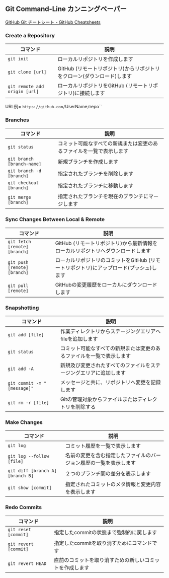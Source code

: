 ## Git Command-Line カンニングペーパー

[GitHub Git チートシート - GitHub Cheatsheets](https://training.github.com/downloads/ja/github-git-cheat-sheet/)

### Create a Repository

| コマンド                      | 説明                                                                   |
| ----------------------------- | ---------------------------------------------------------------------- |
| `git init`                    | ローカルリポジトリを作成します                                         |
| `git clone [url]`             | GitHub (リモートリポジトリ)からリポジトリをクローン(ダウンロード)します |
| `git remote add origin [url]` | ローカルリポジトリをGitHub (リモートリポジトリ)に接続します             |

URL例= `https://github.com/`UserName`/`repo``

### Branches

| コマンド                   | 説明                                                                 |
| -------------------------- | -------------------------------------------------------------------- |
| `git status`               | コミット可能なすべての新規または変更のあるファイルを一覧で表示します |
| `git branch [branch-name]` | 新規ブランチを作成します                                             |
| `git branch -d [branch]`   | 指定されたブランチを削除します                                       |
| `git checkout [branch]`    | 指定されたブランチに移動します                                       |
| `git merge [branch]`       | 指定されたブランチを現在のブランチにマージします                     |

### Sync Changes Between Local & Remote

| コマンド                      | 説明                                                                                   |
| ----------------------------- | -------------------------------------------------------------------------------------- |
| `git fetch [remote] [branch]` | GitHub (リモートリポジトリ)から最新情報をローカルリポジトリへダウンロードします         |
| `git push [remote] [branch]`  | ローカルリポジトリのコミットをGitHub (リモートリポジトリ)にアップロード(プッシュ)します |
| `git pull [remote]`           | GitHubの変更履歴をローカルにダウンロードします                                         |

### Snapshotting

| コマンド                    | 説明                                                                 |
| --------------------------- | -------------------------------------------------------------------- |
| `git add [file]`            | 作業ディレクトリからステージングエリアへfileを追加します             |
| `git status`                | コミット可能なすべての新規または変更のあるファイルを一覧で表示します |
| `git add -A`                | 新規及び変更されたすべてのファイルをステージングエリアに追加します   |
| `git commit -m "[message]"` | メッセージと共に、リポジトリへ変更を記録します                       |
| `git rm -r [file]`          | Gitの管理対象からファイルまたはディレクトリを削除する                |

### Make Changes

| コマンド                         | 説明                                                               |
| -------------------------------- | ------------------------------------------------------------------ |
| `git log`                        | コミット履歴を一覧で表示します                                     |
| `git log --follow [file]`        | 名前の変更を含む指定したファイルのバージョン履歴の一覧を表示します |
| `git diff [branch A] [branch B]` | ２つのブランチ間の差分を表示します                                 |
| `git show [commit]`              | 指定されたコミットのメタ情報と変更内容を表示します                 |

### Redo Commits

| コマンド              | 説明                                                     |
| --------------------- | -------------------------------------------------------- |
| `git reset [commit]`  | 指定したcommitの状態まで強制的に戻します                 |
| `git revert [commit]` | 指定したcommitを取り消すためにコマンドです               |
| `git revert HEAD`     | 直前のコミットを取り消すための新しいコミットを作成します |
